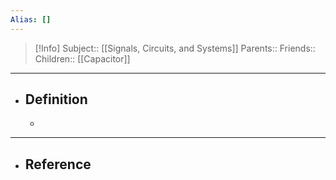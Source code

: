```yaml
---
Alias: []
---
```

> [!Info]
> Subject:: [[Signals, Circuits, and Systems]]
> Parents:: 
> Friends:: 
> Children:: [[Capacitor]]
---
- ## Definition
	- 
---
- ## Reference